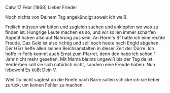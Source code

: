  Calw 17 Febr [1868]
Lieber Frieder

Noch nichts von Deinem Tag angekündigt soweit ich weiß.

Freilich müssen wir bitten und zugleich suchen und anklopfen wo was zu finden ist. Hungrige Leute machen es so, und wir sollen immer scharfen Appetit haben also auf Nahrung aus sein. An Herm's Bf hatte ich eine rechte Freude. 
Das Geld ist also richtig und soll noch heute nach Engld abgehen. Der HErr helfe allen seinen Reichsanstalten in dieser Zeit der Dürre. Ich hoffe in Fellb kommt auch Ernst zum Pfarrer, denn den habe ich schon 1 Jahr nicht mehr gesehen. Mit Mama bleibts ungewiß bis der Tag da ist. Verderben soll sie sich natürlich nicht, sondern eine Freude haben. Nun lebewohl  Es küßt Dein V.

Weil Du nicht sagtest ob die Briefe nach Barm sollen schicke ich sie lieber zurück, um keinen Fehler zu machen.
